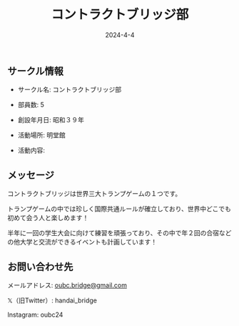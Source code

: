 ﻿---
title: 'コントラクトブリッジ部'
excerpt: ''
date: '2024-4-4'
iconImage: '/assets/001/icon.png'
coverImage: '/assets/001/cover.jpg'
ogImage:
  url: '/assets/001/icon.png'
tags:
  - 'サークル'
  - '活動中'
---

## サークル情報
- サークル名: コントラクトブリッジ部
- 部員数: 5
- 創設年月日: 昭和３９年
- 活動場所: 明堂館

- 活動内容:

## メッセージ
コントラクトブリッジは世界三大トランプゲームの１つです。

トランプゲームの中では珍しく国際共通ルールが確立しており、世界中どこでも初めて会う人と楽しめます！

半年に一回の学生大会に向けて練習を頑張っており、その中で年２回の合宿などの他大学と交流ができるイベントも計画しています！

## お問い合わせ先
メールアドレス: oubc.bridge@gmail.com

𝕏（旧Twitter）: handai_bridge

Instagram: oubc24


